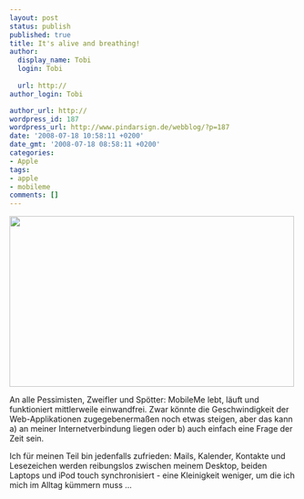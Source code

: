```yaml
---
layout: post
status: publish
published: true
title: It's alive and breathing!
author:
  display_name: Tobi
  login: Tobi
  
  url: http://
author_login: Tobi

author_url: http://
wordpress_id: 187
wordpress_url: http://www.pindarsign.de/webblog/?p=187
date: '2008-07-18 10:58:11 +0200'
date_gmt: '2008-07-18 08:58:11 +0200'
categories:
- Apple
tags:
- apple
- mobileme
comments: []
---
```

<p><a href="http://www.pindarsign.de/webblog/wp-content/uploads/2008/07/titel.jpg"><img class="aligncenter size-full wp-image-188" src="http://www.pindarsign.de/webblog/wp-content/uploads/2008/07/titel.jpg" alt="" width="500" height="300" /></a></p>
<p>An alle Pessimisten, Zweifler und Spötter: MobileMe lebt, läuft und funktioniert mittlerweile einwandfrei. Zwar könnte die Geschwindigkeit der Web-Applikationen zugegebenermaßen noch etwas steigen, aber das kann a) an meiner Internetverbindung liegen oder b) auch einfach eine Frage der Zeit sein.</p>
<p>Ich für meinen Teil bin jedenfalls zufrieden: Mails, Kalender, Kontakte und Lesezeichen werden reibungslos zwischen meinem Desktop, beiden Laptops und iPod touch synchronisiert - eine Kleinigkeit weniger, um die ich mich im Alltag kümmern muss ...</p>
